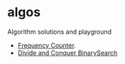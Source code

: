 # algos
Algorithm solutions and playground

- [Frequency Counter](https://github.com/albert-tarkaa/algos/blob/main/frequencyCounter.js).
- [Divide and Conquer BinarySearch](https://github.com/albert-tarkaa/algos/blob/main/DivideAndConquer-BinarySearch.js)